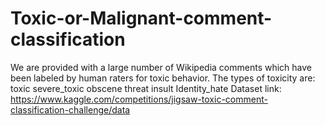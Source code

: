 # Toxic-or-Malignant-comment-classification
We are provided with a large number of Wikipedia comments which have been labeled by human raters for toxic behavior. The types of toxicity are: toxic severe_toxic obscene threat insult Identity_hate Dataset link: https://www.kaggle.com/competitions/jigsaw-toxic-comment-classification-challenge/data

